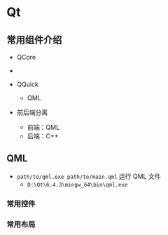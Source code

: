 # Qt

## 常用组件介绍

- QCore
- 
- QQuick
  - QML

- 前后端分离
  - 前端：QML
  - 后端：C++

## QML

- `path/to/qml.exe path/to/main.qml` 运行 QML 文件
  - `D:\Qt\6.4.3\mingw_64\bin\qml.exe`

### 常用控件

### 常用布局

